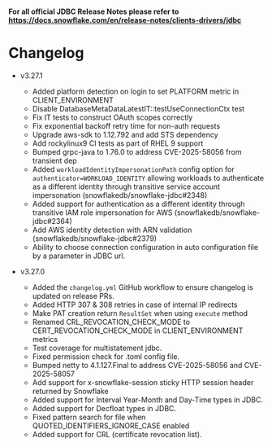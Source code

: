 #### For all official JDBC Release Notes please refer to https://docs.snowflake.com/en/release-notes/clients-drivers/jdbc

# Changelog
- v3.27.1
    - Added platform detection on login to set PLATFORM metric in CLIENT_ENVIRONMENT
    - Disable DatabaseMetaDataLatestIT::testUseConnectionCtx test
    - Fix IT tests to construct OAuth scopes correctly
    - Fix exponential backoff retry time for non-auth requests
    - Upgrade aws-sdk to 1.12.792 and add STS dependency
    - Add rockylinux9 CI tests as part of RHEL 9 support
    - Bumped grpc-java to 1.76.0 to address CVE-2025-58056 from transient dep
    - Added `workloadIdentityImpersonationPath` config option for `authenticator=WORKLOAD_IDENTITY` allowing workloads to authenticate as a different identity through transitive service account impersonation (snowflakedb/snowflake-jdbc#2348)
    - Added support for authentication as a different identity through transitive IAM role impersonation for AWS (snowflakedb/snowflake-jdbc#2364)
    - Add AWS identity detection with ARN validation (snowflakedb/snowflake-jdbc#2379)
    - Ability to choose connection configuration in auto configuration file by a parameter in JDBC url.
  
- v3.27.0
    - Added the `changelog.yml` GitHub workflow to ensure changelog is updated on release PRs.
    - Added HTTP 307 & 308 retries in case of internal IP redirects
    - Make PAT creation return `ResultSet` when using `execute` method
    - Renamed CRL_REVOCATION_CHECK_MODE to CERT_REVOCATION_CHECK_MODE in CLIENT_ENVIRONMENT metrics
    - Test coverage for multistatement jdbc.
    - Fixed permission check for .toml config file.
    - Bumped netty to 4.1.127.Final to address CVE-2025-58056 and  CVE-2025-58057
    - Add support for x-snowflake-session sticky HTTP session header returned by Snowflake
    - Added support for Interval Year-Month and Day-Time types in JDBC.
    - Added support for Decfloat types in JDBC.
    - Fixed pattern search for file when QUOTED_IDENTIFIERS_IGNORE_CASE enabled
    - Added support for CRL (certificate revocation list).